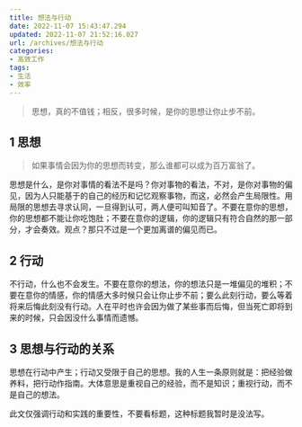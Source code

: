 ```yaml
---
title: 想法与行动
date: 2022-11-07 15:43:47.294
updated: 2022-11-07 21:52:16.027
url: /archives/想法与行动
categories: 
- 高效工作
tags: 
- 生活
- 效率
---
```


> 
> 思想，真的不值钱；相反，很多时候，是你的思想让你止步不前。

## **1 思想**

> 如果事情会因为你的思想而转变，那么谁都可以成为百万富翁了。

思想是什么，是你对事情的看法不是吗？你对事物的看法，不对，是你对事物的偏见，因为人只能基于的自己的经历和记忆观察事物，而这，必然会产生局限性。用局限的思想去寻求认同，一旦得到认可，两人便可叫知音了。不要在意你的思想，你的思想都不能让你吃饱肚；不要在意你的逻辑，你的逻辑只有符合自然的那一部分，才会奏效。观点？那只不过是一个更加离谱的偏见而已。

## **2 行动**

不行动，什么也不会发生。不要在意你的想法，你的想法只是一堆偏见的堆积；不要在意你的情感，你的情感大多时候只会让你止步不前；要么此刻行动，要么等着将来后悔此刻没有行动。人在平时也许会因为做了某些事而后悔，但当死亡即将到来的时候，只会因没什么事情而遗憾。

## **3 思想与行动的关系**

思想在行动中产生；行动又受限于自己的思想。我的人生一条原则就是：把经验做养料，把行动作指南。大体意思是重视自己的经验，而不是知识；重视行动，而不是自己的想法。

此文仅强调行动和实践的重要性，不要看标题，这种标题我暂时是没法写。
